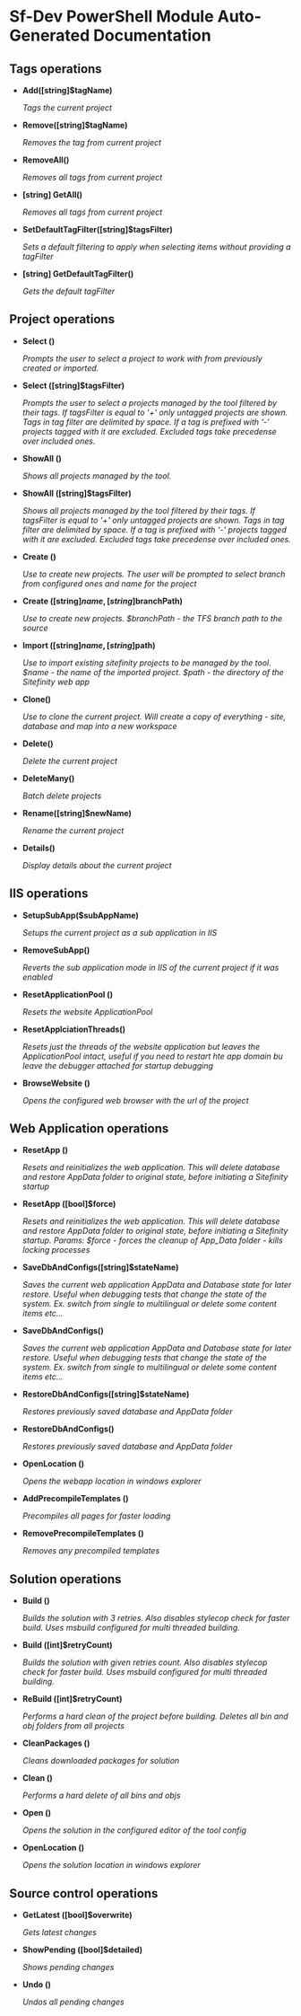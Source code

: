 ﻿# Sf-Dev PowerShell Module Auto-Generated Documentation
## Tags operations

- __Add([string]$tagName)__

    _Tags the current project_

- __Remove([string]$tagName)__

    _Removes the tag from current project_

- __RemoveAll()__

    _Removes all tags from current project_

- __[string] GetAll()__

    _Removes all tags from current project_

- __SetDefaultTagFilter([string]$tagsFilter)__

    _Sets a default filtering to apply when selecting items without providing a tagFilter_

- __[string] GetDefaultTagFilter()__

    _Gets the default tagFilter_

## Project operations

- __Select ()__

    _Prompts the user to select a project to work with from previously created or imported._

- __Select ([string]$tagsFilter)__

    _Prompts the user to select a projects managed by the tool filtered by their tags. If tagsFilter is equal to '+' only untagged projects are shown. Tags in tag filter are delimited by space. If a tag is prefixed with '-' projects tagged with it are excluded. Excluded tags take precedense over included ones._

- __ShowAll ()__

    _Shows all projects managed by the tool._

- __ShowAll ([string]$tagsFilter)__

    _Shows all projects managed by the tool filtered by their tags. If tagsFilter is equal to '+' only untagged projects are shown. Tags in tag filter are delimited by space. If a tag is prefixed with '-' projects tagged with it are excluded. Excluded tags take precedense over included ones._

- __Create ()__

    _Use to create new projects. The user will be prompted to select branch from configured ones and name for the project_

- __Create ([string]$name, [string]$branchPath)__

    _Use to create new projects. $branchPath - the TFS branch path to the source_

- __Import ([string]$name, [string]$path)__

    _Use to import existing sitefinity projects to be managed by the tool. $name - the name of the imported project. $path - the directory of the Sitefinity web app_

- __Clone()__

    _Use to clone the current project. Will create a copy of everything - site, database and map into a new workspace_

- __Delete()__

    _Delete the current project_

- __DeleteMany()__

    _Batch delete projects_

- __Rename([string]$newName)__

    _Rename the current project_

- __Details()__

    _Display details about the current project_

## IIS operations

- __SetupSubApp($subAppName)__

    _Setups the current project as a sub application in IIS_

- __RemoveSubApp()__

    _Reverts the sub application mode in IIS of the current project if it was enabled_

- __ResetApplicationPool ()__

    _Resets the website ApplicationPool_

- __ResetApplciationThreads()__

    _Resets just the threads of the website application but leaves the ApplicationPool intact, useful if you need to restart hte app domain bu leave the debugger attached for startup debugging_

- __BrowseWebsite ()__

    _Opens the configured web browser with the url of the project_

## Web Application operations

- __ResetApp ()__

    _Resets and reinitializes the web application. This will delete database and restore AppData folder to original state, before initiating a Sitefinity startup_

- __ResetApp ([bool]$force)__

    _Resets and reinitializes the web application. This will delete database and restore AppData folder to original state, before initiating a Sitefinity startup. Params: $force - forces the cleanup of App_Data folder - kills locking processes_

- __SaveDbAndConfigs([string]$stateName)__

    _Saves the current web application AppData and Database state for later restore. Useful when debugging tests that change the state of the system. Ex. switch from single to multilingual or delete some content items etc..._

- __SaveDbAndConfigs()__

    _Saves the current web application AppData and Database state for later restore. Useful when debugging tests that change the state of the system. Ex. switch from single to multilingual or delete some content items etc..._

- __RestoreDbAndConfigs([string]$stateName)__

    _Restores previously saved database and AppData folder_

- __RestoreDbAndConfigs()__

    _Restores previously saved database and AppData folder_

- __OpenLocation ()__

    _Opens the webapp location in windows explorer_

- __AddPrecompileTemplates ()__

    _Precompiles all pages for faster loading_

- __RemovePrecompileTemplates ()__

    _Removes any precompiled templates_

## Solution operations

- __Build ()__

    _Builds the solution with 3 retries. Also disables stylecop check for faster build. Uses msbuild configured for multi threaded building._

- __Build ([int]$retryCount)__

    _Builds the solution with given retries count. Also disables stylecop check for faster build. Uses msbuild configured for multi threaded building._

- __ReBuild ([int]$retryCount)__

    _Performs a hard clean of the project before building. Deletes all bin and obj folders from all projects_

- __CleanPackages ()__

    _Cleans downloaded packages for solution_

- __Clean ()__

    _Performs a hard delete of all bins and objs_

- __Open ()__

    _Opens the solution in the configured editor of the tool config_

- __OpenLocation ()__

    _Opens the solution location in windows explorer_

## Source control operations

- __GetLatest ([bool]$overwrite)__

    _Gets latest changes_

- __ShowPending ([bool]$detailed)__

    _Shows pending changes_

- __Undo ()__

    _Undos all pending changes_
